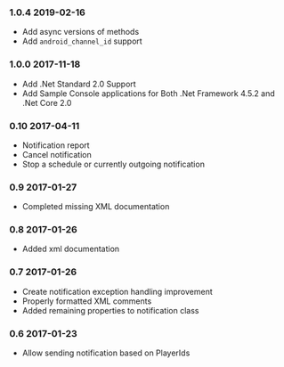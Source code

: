 ### 1.0.4 2019-02-16

-   Add async versions of methods
-   Add `android_channel_id` support

### 1.0.0 2017-11-18

-   Add .Net Standard 2.0 Support
-   Add Sample Console applications for Both .Net Framework 4.5.2 and .Net Core 2.0

### 0.10 2017-04-11

-   Notification report
-   Cancel notification
-   Stop a schedule or currently outgoing notification

### 0.9 2017-01-27

-   Completed missing XML documentation

### 0.8 2017-01-26

-   Added xml documentation

### 0.7 2017-01-26

-   Create notification exception handling improvement
-   Properly formatted XML comments
-   Added remaining properties to notification class

### 0.6 2017-01-23

-   Allow sending notification based on PlayerIds
